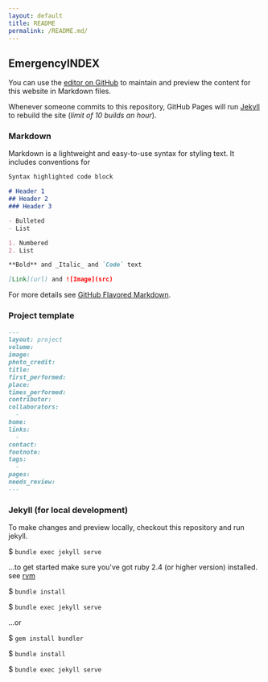 ```yaml
---
layout: default
title: README
permalink: /README.md/
---
```

## EmergencyINDEX

You can use the [editor on GitHub](https://github.com/edwardsharp/alveol.us/edit/master/README.md) to maintain and preview the content for this website in Markdown files.

Whenever someone commits to this repository, GitHub Pages will run [Jekyll](https://jekyllrb.com/) to rebuild the site (_limit of 10 builds an hour_). 

### Markdown

Markdown is a lightweight and easy-to-use syntax for styling text. It includes conventions for

```markdown
Syntax highlighted code block

# Header 1
## Header 2
### Header 3

- Bulleted
- List

1. Numbered
2. List

**Bold** and _Italic_ and `Code` text

[Link](url) and ![Image](src)
```

For more details see [GitHub Flavored Markdown](https://guides.github.com/features/mastering-markdown/).

### Project template

```markdown
---
layout: project
volume: 
image: 
photo_credit: 
title: 
first_performed: 
place: 
times_performed: 
contributor: 
collaborators:
  -
home: 
links: 
  - 
contact: 
footnote: 
tags: 
  - 
pages:
needs_review:
---

```

### Jekyll (for local development)

To make changes and preview locally, checkout this repository and run jekyll.

$ `bundle exec jekyll serve`

...to get started make sure you've got ruby 2.4 (or higher version) installed. see [rvm](https://rvm.io/)

$ `bundle install`

$ `bundle exec jekyll serve`

...or

$ `gem install bundler`

$ `bundle install`

$ `bundle exec jekyll serve`
